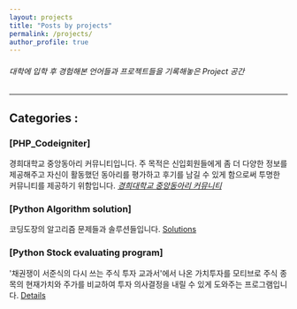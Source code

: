 ```yaml
---
layout: projects
title: "Posts by projects"
permalink: /projects/
author_profile: true
---
```

###### 대학에 입학 후 경험해본 언어들과 프로젝트들을 기록해놓은 Project 공간
---
## Categories :
### [PHP_Codeigniter]
경희대학교 중앙동아리 커뮤니티입니다. 주 목적은 신입회원들에게 좀 더 다양한 정보를 제공해주고 자신이 활동했던 동아리를 평가하고 후기를 남길 수 있게 함으로써 투명한 커뮤니티를 제공하기 위함입니다.
*[경희대학교 중앙동아리 커뮤니티](//www.khuclub.co.kr)*



### [Python Algorithm solution]
코딩도장의 알고리즘 문제들과 솔루션들입니다.
[Solutions](/projects/solutions)

### [Python Stock evaluating program]
'채권쟁이 서준식의 다시 쓰는 주식 투자 교과서'에서 나온 가치투자를 모티브로 주식 종목의 현재가치와 주가를 비교하여 투자 의사결정을 내릴 수 있게 도와주는 프로그램입니다.
[Details](projects/stock_evaluation)
